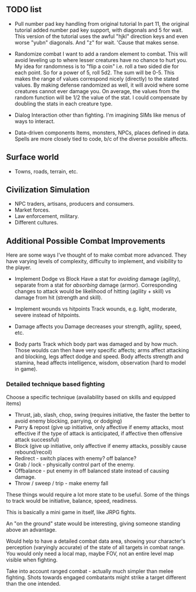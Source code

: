 

## TODO list

* Pull number pad key handling from original tutorial
In part 11, the original tutorial added number pad key support, with diagonals and 5 for wait.  This version of the tutorial uses the awful "hjkl" direction keys and even worse "yubn" diagonals. And "z" for wait. 'Cause that makes sense.

* Randomize combat
I want to add a random element to combat.  This will avoid leveling up to where lesser creatures have no chance to hurt you.  My idea for randomness is to "flip a coin" i.e. roll a two sided die for each point.  So for a power of 5, roll 5d2.  The sum will be 0-5.  This makes the range of values correspond nicely (directly) to the stated values.
By making defense randomized as well, it will avoid where some creatures cannot ever damage you.  On average, the values from the random function will be 1/2 the value of the stat.  I could compensate by doubling the stats in each creature type.

* Dialog
Interaction other than fighting.  I'm imagining SIMs like menus of ways to interact.

* Data-driven components
Items, monsters, NPCs, places defined in data.
Spells are more closely tied to code, b/c of the diverse possible affects.

## Surface world

* Towns, roads, terrain, etc.

## Civilization Simulation

* NPC traders, artisans, producers and consumers.
* Market forces.
* Law enforcement, military.
* Different cultures.

## Additional Possible Combat Improvements

Here are some ways I've thought of to make combat more advanced.  They have varying levels of complexity, difficulty to implement, and visibility to the player.

* Implement Dodge vs Block
Have a stat for _avoiding_ damage (agility), separate from a stat for _absorbing_ damage (armor).  Corresponding changes to attack would be likelihood of hitting (agility + skill) vs damage from hit (strength and skill).

* Implement wounds vs hitpoints
Track wounds, e.g. light, moderate, severe instead of hitpoints.

* Damage affects you
Damage decreases your strength, agility, speed, etc.

* Body parts
Track which body part was damaged and by how much.  Those woulds can then have very specific affects; arms affect attacking and blocking, legs affect dodge and speed.  Body affects strength and stamina, head affects intelligence, wisdom, observation (hard to model in game).

### Detailed technique based fighting

Choose a specific technique (availability based on skills and equipped items)
* Thrust, jab, slash, chop, swing (requires initiative, the faster the better to avoid enemy blocking, parrying, or dodging)
* Parry & repost (give up initiative, only affective if enemy attacks, most effective if the type of attack is anticipated, if affective then offensive attack successful)
* Block (give up initiative, only affective if enemy attacks, possibly cause rebound/recoil)
* Redirect - switch places with enemy? off balance?
* Grab / lock - physically control part of the enemy.
* Offbalance - put enemy in off balanced state instead of causing damage.
* Throw / sweep / trip - make enemy fall

These things would require a lot more state to be useful.  Some of the things to track would be initiative, balance, speed, readiness.

This is basically a mini game in itself, like JRPG fights.

An "on the ground" state would be interesting, giving someone standing above an advantage.

Would help to have a detailed combat data area, showing your character's perception (varyingly accurate) of the state of all targets in combat range.  You would only need a local map, maybe FOV, not an entire level map visible when fighting.

Take into account ranged combat - actually much simpler than melee fighting.  Shots towards engaged combatants might strike a target different than the one intended.
